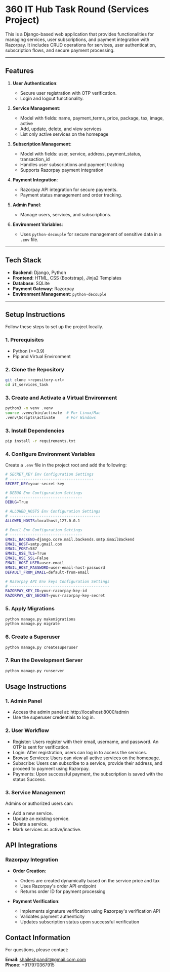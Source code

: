 # **360 IT Hub Task Round (Services Project)**

This is a Django-based web application that provides functionalities for managing services, user subscriptions, and payment integration with Razorpay. It includes CRUD operations for services, user authentication, subscription flows, and secure payment processing.

---

## **Features**

1. **User Authentication**:
   - Secure user registration with OTP verification.
   - Login and logout functionality.

2. **Service Management**:
   - Model with fields: name, payment_terms, price, package, tax, image, active
   - Add, update, delete, and view services
   - List only active services on the homepage

3. **Subscription Management**:
   - Model with fields: user, service, address, payment_status, transaction_id
   - Handles user subscriptions and payment tracking
   - Supports Razorpay payment integration

4. **Payment Integration**:
   - Razorpay API integration for secure payments.
   - Payment status management and order tracking.

5. **Admin Panel**:
   - Manage users, services, and subscriptions.

6. **Environment Variables**:
   - Uses `python-decouple` for secure management of sensitive data in a `.env` file.

---

## **Tech Stack**

- **Backend**: Django, Python
- **Frontend**: HTML, CSS (Bootstrap), Jinja2 Templates
- **Database**: SQLite
- **Payment Gateway**: Razorpay
- **Environment Management**: `python-decouple`

---

## **Setup Instructions**

Follow these steps to set up the project locally.

### **1. Prerequisites**
- Python (>=3.9)
- Pip and Virtual Environment

### **2. Clone the Repository**
```bash
git clone <repository-url>
cd it_services_task
```

### **3. Create and Activate a Virtual Environment**
```bash
python3 -m venv .venv
source .venv/bin/activate  # For Linux/Mac
.venv\Scripts\activate     # For Windows
```

### **3. Install Dependencies**
```bash
pip install -r requirements.txt
```

### **4. Configure Environment Variables**
Create a `.env` file in the project root and add the following:
```bash
# SECRET_KEY Env Configuration Settings
# -------------------------------------
SECRET_KEY=your-secret-key

# DEBUG Env Configuration Settings
# --------------------------------
DEBUG=True

# ALLOWED_HOSTS Env Configuration Settings
# ----------------------------------------
ALLOWED_HOSTS=localhost,127.0.0.1

# Email Env Configuration Settings
# --------------------------------
EMAIL_BACKEND=django.core.mail.backends.smtp.EmailBackend
EMAIL_HOST=smtp.gmail.com
EMAIL_PORT=587
EMAIL_USE_TLS=True
EMAIL_USE_SSL=False
EMAIL_HOST_USER=user-email
EMAIL_HOST_PASSWORD=user-email-host-password
DEFAULT_FROM_EMAIL=default-from-email

# Razorpay API Env keys Configuration Settings
# --------------------------------------------
RAZORPAY_KEY_ID=your-razorpay-key-id
RAZORPAY_KEY_SECRET=your-razorpay-key-secret
```

### **5. Apply Migrations**
```bash
python manage.py makemigrations
python manage.py migrate
```

### **6. Create a Superuser**
```bash
python manage.py createsuperuser
```

### **7. Run the Development Server**
```bash
python manage.py runserver
```

## **Usage Instructions**

### **1. Admin Panel**
- Access the admin panel at: http://localhost:8000/admin
- Use the superuser credentials to log in.

### **2. User Workflow**
- Register: Users register with their email, username, and password. An OTP is sent for verification.
- Login: After registration, users can log in to access the services.
- Browse Services: Users can view all active services on the homepage.
- Subscribe: Users can subscribe to a service, provide their address, and proceed to payment using Razorpay.
- Payments: Upon successful payment, the subscription is saved with the status Success.

### **3. Service Management**
Admins or authorized users can:
- Add a new service.
- Update an existing service.
- Delete a service.
- Mark services as active/inactive.

## **API Integrations**

### **Razorpay Integration**
- **Order Creation**:
  - Orders are created dynamically based on the service price and tax
  - Uses Razorpay's order API endpoint
  - Returns order ID for payment processing

- **Payment Verification**:
  - Implements signature verification using Razorpay's verification API
  - Validates payment authenticity
  - Updates subscription status upon successful verification

## **Contact Information**

For questions, please contact:

**Email**: shaileshpandit@gmail.com.com\
**Phone**: +917970367915
